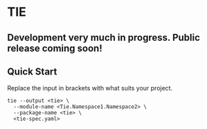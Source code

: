 # TIE

## Development very much in progress. Public release coming soon! 

## Quick Start

Replace the input in brackets with what suits your project.
``` shell
tie --output <tie> \
  --module-name <Tie.Namespace1.Namespace2> \
  --package-name <tie> \
  <tie-spec.yaml>
```
